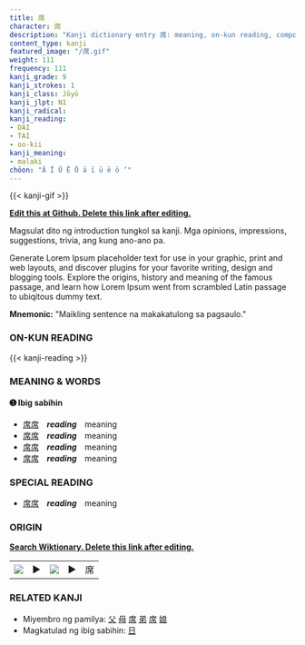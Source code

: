 ```yaml
---
title: 席
character: 席
description: "Kanji dictionary entry 席: meaning, on-kun reading, compounds, origin, related kanji"
content_type: kanji
featured_image: "/席.gif"
weight: 111
frequency: 111
kanji_grade: 9
kanji_strokes: 1
kanji_class: Jōyō
kanji_jlpt: N1
kanji_radical: 
kanji_reading: 
- DAI
- TAI
- oo-kii
kanji_meaning:
- malaki
chōon: "Ā Ī Ū Ē Ō ā ī ū ē ō ’"
---
```

[//]: # (Don't edit the line below. Kanji animated GIF code is automatically generated.)
{{< kanji-gif >}}

[//]: # (Edit below this line.)

**[Edit this at Github. Delete this link after editing.](https://github.com/tim0g/tim/tree/main/content/kanji/席/index.md)**

Magsulat dito ng introduction tungkol sa kanji. Mga opinions, impressions, suggestions, trivia, ang kung ano-ano pa.

Generate Lorem Ipsum placeholder text for use in your graphic, print and web layouts, and discover plugins for your favorite writing, design and blogging tools. Explore the origins, history and meaning of the famous passage, and learn how Lorem Ipsum went from scrambled Latin passage to ubiqitous dummy text.
 
**Mnemonic:** "Maikling sentence na makakatulong sa pagsaulo."

### ON-KUN READING

[//]: # (Don't edit the line below. ON-KUN READING code is automatically generated.)
{{< kanji-reading >}}

### MEANING & WORDS

#### ➊ **Ibig sabihin**
  - [席](../席)[席](../席)　***reading***　meaning
  - [席](../席)[席](../席)　***reading***　meaning
  - [席](../席)[席](../席)　***reading***　meaning
  - [席](../席)[席](../席)　***reading***　meaning

### SPECIAL READING
  - [席](../席)[席](../席)　***reading***　meaning

### ORIGIN

**[Search Wiktionary. Delete this link after editing.](https://wiktionary.org/wiki/席)**
<table class="kanji-table"><tr><td>
<img src="60px-席-bronze.svg.png">
</td><td>▶</td><td>
<img src="60px-席-oracle.svg.png">
</td><td>▶</td>
<td class="kanji-origin">席</td>
</tr></table>

### RELATED KANJI
- Miyembro ng pamilya: [父](../父) [母](../母) [席](../席) [弟](../弟) [席](../席) [娘](../娘)
- Magkatulad ng ibig sabihin: [日](../日)
